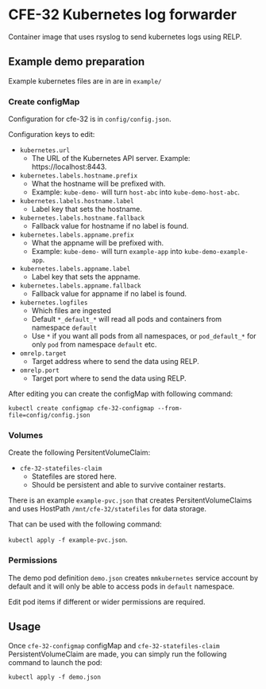 # CFE-32 Kubernetes log forwarder

Container image that uses rsyslog to send kubernetes logs using RELP.

## Example demo preparation

Example kubernetes files are in are in `example/`

### Create configMap

Configuration for cfe-32 is in `config/config.json`.

Configuration keys to edit:

- `kubernetes.url`
    - The URL of the Kubernetes API server. Example: https://localhost:8443.
- `kubernetes.labels.hostname.prefix`
    - What the hostname will be prefixed with.
    - Example: `kube-demo-` will turn `host-abc` into `kube-demo-host-abc`.
- `kubernetes.labels.hostname.label`
    - Label key that sets the hostname.
- `kubernetes.labels.hostname.fallback`
    - Fallback value for hostname if no label is found.
- `kubernetes.labels.appname.prefix`
    - What the appname will be prefixed with.
    - Example: `kube-demo-` will turn `example-app` into `kube-demo-example-app`.
- `kubernetes.labels.appname.label`
    - Label key that sets the appname.
- `kubernetes.labels.appname.fallback`
    - Fallback value for appname if no label is found.
- `kubernetes.logfiles`
    - Which files are ingested
    - Default `*_default_*` will read all pods and containers from namespace `default`
    - Use `*` if you want all pods from all namespaces, or `pod_default_*` for only `pod` from namespace `default` etc.
- `omrelp.target`
    - Target address where to send the data using RELP.
- `omrelp.port`
    - Target port where to send the data using RELP.

After editing you can create the configMap with following command:

`kubectl create configmap cfe-32-configmap --from-file=config/config.json`

### Volumes

Create the following PersitentVolumeClaim:

  - `cfe-32-statefiles-claim`
    - Statefiles are stored here.
    - Should be persistent and able to survive container restarts.

There is an example `example-pvc.json` that creates PersitentVolumeClaims and uses HostPath `/mnt/cfe-32/statefiles` for data storage.

That can be used with the following command:

`kubectl apply -f example-pvc.json`.

### Permissions

The demo pod definition `demo.json` creates `mmkubernetes` service account by default and it will only be able to access pods in `default` namespace.

Edit pod items if different or wider permissions are required.


## Usage

Once `cfe-32-configmap` configMap and `cfe-32-statefiles-claim` PersistentVolumeClaim are made, you can simply run the following command to launch the pod:

`kubectl apply -f demo.json`
